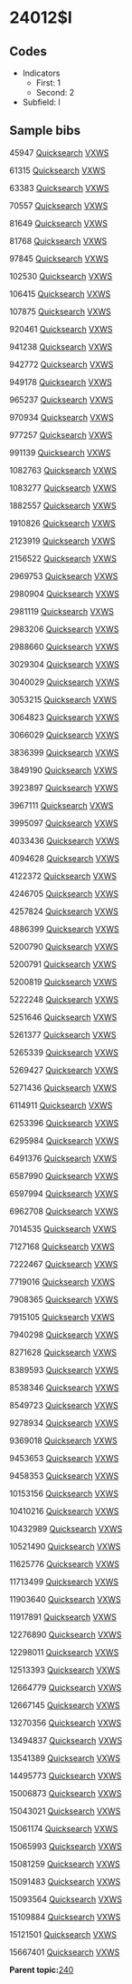 # 24012$l

## Codes

-   Indicators
    -   First: 1
    -   Second: 2
-   Subfield: l

## Sample bibs

45947 [Quicksearch](https://search.library.yale.edu/catalog/45947) [VXWS](http://prodorbis.library.yale.edu:7014/vxws/GetHoldingsService?bibId=45947)

61315 [Quicksearch](https://search.library.yale.edu/catalog/61315) [VXWS](http://prodorbis.library.yale.edu:7014/vxws/GetHoldingsService?bibId=61315)

63383 [Quicksearch](https://search.library.yale.edu/catalog/63383) [VXWS](http://prodorbis.library.yale.edu:7014/vxws/GetHoldingsService?bibId=63383)

70557 [Quicksearch](https://search.library.yale.edu/catalog/70557) [VXWS](http://prodorbis.library.yale.edu:7014/vxws/GetHoldingsService?bibId=70557)

81649 [Quicksearch](https://search.library.yale.edu/catalog/81649) [VXWS](http://prodorbis.library.yale.edu:7014/vxws/GetHoldingsService?bibId=81649)

81768 [Quicksearch](https://search.library.yale.edu/catalog/81768) [VXWS](http://prodorbis.library.yale.edu:7014/vxws/GetHoldingsService?bibId=81768)

97845 [Quicksearch](https://search.library.yale.edu/catalog/97845) [VXWS](http://prodorbis.library.yale.edu:7014/vxws/GetHoldingsService?bibId=97845)

102530 [Quicksearch](https://search.library.yale.edu/catalog/102530) [VXWS](http://prodorbis.library.yale.edu:7014/vxws/GetHoldingsService?bibId=102530)

106415 [Quicksearch](https://search.library.yale.edu/catalog/106415) [VXWS](http://prodorbis.library.yale.edu:7014/vxws/GetHoldingsService?bibId=106415)

107875 [Quicksearch](https://search.library.yale.edu/catalog/107875) [VXWS](http://prodorbis.library.yale.edu:7014/vxws/GetHoldingsService?bibId=107875)

920461 [Quicksearch](https://search.library.yale.edu/catalog/920461) [VXWS](http://prodorbis.library.yale.edu:7014/vxws/GetHoldingsService?bibId=920461)

941238 [Quicksearch](https://search.library.yale.edu/catalog/941238) [VXWS](http://prodorbis.library.yale.edu:7014/vxws/GetHoldingsService?bibId=941238)

942772 [Quicksearch](https://search.library.yale.edu/catalog/942772) [VXWS](http://prodorbis.library.yale.edu:7014/vxws/GetHoldingsService?bibId=942772)

949178 [Quicksearch](https://search.library.yale.edu/catalog/949178) [VXWS](http://prodorbis.library.yale.edu:7014/vxws/GetHoldingsService?bibId=949178)

965237 [Quicksearch](https://search.library.yale.edu/catalog/965237) [VXWS](http://prodorbis.library.yale.edu:7014/vxws/GetHoldingsService?bibId=965237)

970934 [Quicksearch](https://search.library.yale.edu/catalog/970934) [VXWS](http://prodorbis.library.yale.edu:7014/vxws/GetHoldingsService?bibId=970934)

977257 [Quicksearch](https://search.library.yale.edu/catalog/977257) [VXWS](http://prodorbis.library.yale.edu:7014/vxws/GetHoldingsService?bibId=977257)

991139 [Quicksearch](https://search.library.yale.edu/catalog/991139) [VXWS](http://prodorbis.library.yale.edu:7014/vxws/GetHoldingsService?bibId=991139)

1082763 [Quicksearch](https://search.library.yale.edu/catalog/1082763) [VXWS](http://prodorbis.library.yale.edu:7014/vxws/GetHoldingsService?bibId=1082763)

1083277 [Quicksearch](https://search.library.yale.edu/catalog/1083277) [VXWS](http://prodorbis.library.yale.edu:7014/vxws/GetHoldingsService?bibId=1083277)

1882557 [Quicksearch](https://search.library.yale.edu/catalog/1882557) [VXWS](http://prodorbis.library.yale.edu:7014/vxws/GetHoldingsService?bibId=1882557)

1910826 [Quicksearch](https://search.library.yale.edu/catalog/1910826) [VXWS](http://prodorbis.library.yale.edu:7014/vxws/GetHoldingsService?bibId=1910826)

2123919 [Quicksearch](https://search.library.yale.edu/catalog/2123919) [VXWS](http://prodorbis.library.yale.edu:7014/vxws/GetHoldingsService?bibId=2123919)

2156522 [Quicksearch](https://search.library.yale.edu/catalog/2156522) [VXWS](http://prodorbis.library.yale.edu:7014/vxws/GetHoldingsService?bibId=2156522)

2969753 [Quicksearch](https://search.library.yale.edu/catalog/2969753) [VXWS](http://prodorbis.library.yale.edu:7014/vxws/GetHoldingsService?bibId=2969753)

2980904 [Quicksearch](https://search.library.yale.edu/catalog/2980904) [VXWS](http://prodorbis.library.yale.edu:7014/vxws/GetHoldingsService?bibId=2980904)

2981119 [Quicksearch](https://search.library.yale.edu/catalog/2981119) [VXWS](http://prodorbis.library.yale.edu:7014/vxws/GetHoldingsService?bibId=2981119)

2983206 [Quicksearch](https://search.library.yale.edu/catalog/2983206) [VXWS](http://prodorbis.library.yale.edu:7014/vxws/GetHoldingsService?bibId=2983206)

2988660 [Quicksearch](https://search.library.yale.edu/catalog/2988660) [VXWS](http://prodorbis.library.yale.edu:7014/vxws/GetHoldingsService?bibId=2988660)

3029304 [Quicksearch](https://search.library.yale.edu/catalog/3029304) [VXWS](http://prodorbis.library.yale.edu:7014/vxws/GetHoldingsService?bibId=3029304)

3040029 [Quicksearch](https://search.library.yale.edu/catalog/3040029) [VXWS](http://prodorbis.library.yale.edu:7014/vxws/GetHoldingsService?bibId=3040029)

3053215 [Quicksearch](https://search.library.yale.edu/catalog/3053215) [VXWS](http://prodorbis.library.yale.edu:7014/vxws/GetHoldingsService?bibId=3053215)

3064823 [Quicksearch](https://search.library.yale.edu/catalog/3064823) [VXWS](http://prodorbis.library.yale.edu:7014/vxws/GetHoldingsService?bibId=3064823)

3066029 [Quicksearch](https://search.library.yale.edu/catalog/3066029) [VXWS](http://prodorbis.library.yale.edu:7014/vxws/GetHoldingsService?bibId=3066029)

3836399 [Quicksearch](https://search.library.yale.edu/catalog/3836399) [VXWS](http://prodorbis.library.yale.edu:7014/vxws/GetHoldingsService?bibId=3836399)

3849190 [Quicksearch](https://search.library.yale.edu/catalog/3849190) [VXWS](http://prodorbis.library.yale.edu:7014/vxws/GetHoldingsService?bibId=3849190)

3923897 [Quicksearch](https://search.library.yale.edu/catalog/3923897) [VXWS](http://prodorbis.library.yale.edu:7014/vxws/GetHoldingsService?bibId=3923897)

3967111 [Quicksearch](https://search.library.yale.edu/catalog/3967111) [VXWS](http://prodorbis.library.yale.edu:7014/vxws/GetHoldingsService?bibId=3967111)

3995097 [Quicksearch](https://search.library.yale.edu/catalog/3995097) [VXWS](http://prodorbis.library.yale.edu:7014/vxws/GetHoldingsService?bibId=3995097)

4033436 [Quicksearch](https://search.library.yale.edu/catalog/4033436) [VXWS](http://prodorbis.library.yale.edu:7014/vxws/GetHoldingsService?bibId=4033436)

4094628 [Quicksearch](https://search.library.yale.edu/catalog/4094628) [VXWS](http://prodorbis.library.yale.edu:7014/vxws/GetHoldingsService?bibId=4094628)

4122372 [Quicksearch](https://search.library.yale.edu/catalog/4122372) [VXWS](http://prodorbis.library.yale.edu:7014/vxws/GetHoldingsService?bibId=4122372)

4246705 [Quicksearch](https://search.library.yale.edu/catalog/4246705) [VXWS](http://prodorbis.library.yale.edu:7014/vxws/GetHoldingsService?bibId=4246705)

4257824 [Quicksearch](https://search.library.yale.edu/catalog/4257824) [VXWS](http://prodorbis.library.yale.edu:7014/vxws/GetHoldingsService?bibId=4257824)

4886399 [Quicksearch](https://search.library.yale.edu/catalog/4886399) [VXWS](http://prodorbis.library.yale.edu:7014/vxws/GetHoldingsService?bibId=4886399)

5200790 [Quicksearch](https://search.library.yale.edu/catalog/5200790) [VXWS](http://prodorbis.library.yale.edu:7014/vxws/GetHoldingsService?bibId=5200790)

5200791 [Quicksearch](https://search.library.yale.edu/catalog/5200791) [VXWS](http://prodorbis.library.yale.edu:7014/vxws/GetHoldingsService?bibId=5200791)

5200819 [Quicksearch](https://search.library.yale.edu/catalog/5200819) [VXWS](http://prodorbis.library.yale.edu:7014/vxws/GetHoldingsService?bibId=5200819)

5222248 [Quicksearch](https://search.library.yale.edu/catalog/5222248) [VXWS](http://prodorbis.library.yale.edu:7014/vxws/GetHoldingsService?bibId=5222248)

5251646 [Quicksearch](https://search.library.yale.edu/catalog/5251646) [VXWS](http://prodorbis.library.yale.edu:7014/vxws/GetHoldingsService?bibId=5251646)

5261377 [Quicksearch](https://search.library.yale.edu/catalog/5261377) [VXWS](http://prodorbis.library.yale.edu:7014/vxws/GetHoldingsService?bibId=5261377)

5265339 [Quicksearch](https://search.library.yale.edu/catalog/5265339) [VXWS](http://prodorbis.library.yale.edu:7014/vxws/GetHoldingsService?bibId=5265339)

5269427 [Quicksearch](https://search.library.yale.edu/catalog/5269427) [VXWS](http://prodorbis.library.yale.edu:7014/vxws/GetHoldingsService?bibId=5269427)

5271436 [Quicksearch](https://search.library.yale.edu/catalog/5271436) [VXWS](http://prodorbis.library.yale.edu:7014/vxws/GetHoldingsService?bibId=5271436)

6114911 [Quicksearch](https://search.library.yale.edu/catalog/6114911) [VXWS](http://prodorbis.library.yale.edu:7014/vxws/GetHoldingsService?bibId=6114911)

6253396 [Quicksearch](https://search.library.yale.edu/catalog/6253396) [VXWS](http://prodorbis.library.yale.edu:7014/vxws/GetHoldingsService?bibId=6253396)

6295984 [Quicksearch](https://search.library.yale.edu/catalog/6295984) [VXWS](http://prodorbis.library.yale.edu:7014/vxws/GetHoldingsService?bibId=6295984)

6491376 [Quicksearch](https://search.library.yale.edu/catalog/6491376) [VXWS](http://prodorbis.library.yale.edu:7014/vxws/GetHoldingsService?bibId=6491376)

6587990 [Quicksearch](https://search.library.yale.edu/catalog/6587990) [VXWS](http://prodorbis.library.yale.edu:7014/vxws/GetHoldingsService?bibId=6587990)

6597994 [Quicksearch](https://search.library.yale.edu/catalog/6597994) [VXWS](http://prodorbis.library.yale.edu:7014/vxws/GetHoldingsService?bibId=6597994)

6962708 [Quicksearch](https://search.library.yale.edu/catalog/6962708) [VXWS](http://prodorbis.library.yale.edu:7014/vxws/GetHoldingsService?bibId=6962708)

7014535 [Quicksearch](https://search.library.yale.edu/catalog/7014535) [VXWS](http://prodorbis.library.yale.edu:7014/vxws/GetHoldingsService?bibId=7014535)

7127168 [Quicksearch](https://search.library.yale.edu/catalog/7127168) [VXWS](http://prodorbis.library.yale.edu:7014/vxws/GetHoldingsService?bibId=7127168)

7222467 [Quicksearch](https://search.library.yale.edu/catalog/7222467) [VXWS](http://prodorbis.library.yale.edu:7014/vxws/GetHoldingsService?bibId=7222467)

7719016 [Quicksearch](https://search.library.yale.edu/catalog/7719016) [VXWS](http://prodorbis.library.yale.edu:7014/vxws/GetHoldingsService?bibId=7719016)

7908365 [Quicksearch](https://search.library.yale.edu/catalog/7908365) [VXWS](http://prodorbis.library.yale.edu:7014/vxws/GetHoldingsService?bibId=7908365)

7915105 [Quicksearch](https://search.library.yale.edu/catalog/7915105) [VXWS](http://prodorbis.library.yale.edu:7014/vxws/GetHoldingsService?bibId=7915105)

7940298 [Quicksearch](https://search.library.yale.edu/catalog/7940298) [VXWS](http://prodorbis.library.yale.edu:7014/vxws/GetHoldingsService?bibId=7940298)

8271628 [Quicksearch](https://search.library.yale.edu/catalog/8271628) [VXWS](http://prodorbis.library.yale.edu:7014/vxws/GetHoldingsService?bibId=8271628)

8389593 [Quicksearch](https://search.library.yale.edu/catalog/8389593) [VXWS](http://prodorbis.library.yale.edu:7014/vxws/GetHoldingsService?bibId=8389593)

8538346 [Quicksearch](https://search.library.yale.edu/catalog/8538346) [VXWS](http://prodorbis.library.yale.edu:7014/vxws/GetHoldingsService?bibId=8538346)

8549723 [Quicksearch](https://search.library.yale.edu/catalog/8549723) [VXWS](http://prodorbis.library.yale.edu:7014/vxws/GetHoldingsService?bibId=8549723)

9278934 [Quicksearch](https://search.library.yale.edu/catalog/9278934) [VXWS](http://prodorbis.library.yale.edu:7014/vxws/GetHoldingsService?bibId=9278934)

9369018 [Quicksearch](https://search.library.yale.edu/catalog/9369018) [VXWS](http://prodorbis.library.yale.edu:7014/vxws/GetHoldingsService?bibId=9369018)

9453653 [Quicksearch](https://search.library.yale.edu/catalog/9453653) [VXWS](http://prodorbis.library.yale.edu:7014/vxws/GetHoldingsService?bibId=9453653)

9458353 [Quicksearch](https://search.library.yale.edu/catalog/9458353) [VXWS](http://prodorbis.library.yale.edu:7014/vxws/GetHoldingsService?bibId=9458353)

10153156 [Quicksearch](https://search.library.yale.edu/catalog/10153156) [VXWS](http://prodorbis.library.yale.edu:7014/vxws/GetHoldingsService?bibId=10153156)

10410216 [Quicksearch](https://search.library.yale.edu/catalog/10410216) [VXWS](http://prodorbis.library.yale.edu:7014/vxws/GetHoldingsService?bibId=10410216)

10432989 [Quicksearch](https://search.library.yale.edu/catalog/10432989) [VXWS](http://prodorbis.library.yale.edu:7014/vxws/GetHoldingsService?bibId=10432989)

10521490 [Quicksearch](https://search.library.yale.edu/catalog/10521490) [VXWS](http://prodorbis.library.yale.edu:7014/vxws/GetHoldingsService?bibId=10521490)

11625776 [Quicksearch](https://search.library.yale.edu/catalog/11625776) [VXWS](http://prodorbis.library.yale.edu:7014/vxws/GetHoldingsService?bibId=11625776)

11713499 [Quicksearch](https://search.library.yale.edu/catalog/11713499) [VXWS](http://prodorbis.library.yale.edu:7014/vxws/GetHoldingsService?bibId=11713499)

11903640 [Quicksearch](https://search.library.yale.edu/catalog/11903640) [VXWS](http://prodorbis.library.yale.edu:7014/vxws/GetHoldingsService?bibId=11903640)

11917891 [Quicksearch](https://search.library.yale.edu/catalog/11917891) [VXWS](http://prodorbis.library.yale.edu:7014/vxws/GetHoldingsService?bibId=11917891)

12276890 [Quicksearch](https://search.library.yale.edu/catalog/12276890) [VXWS](http://prodorbis.library.yale.edu:7014/vxws/GetHoldingsService?bibId=12276890)

12298011 [Quicksearch](https://search.library.yale.edu/catalog/12298011) [VXWS](http://prodorbis.library.yale.edu:7014/vxws/GetHoldingsService?bibId=12298011)

12513393 [Quicksearch](https://search.library.yale.edu/catalog/12513393) [VXWS](http://prodorbis.library.yale.edu:7014/vxws/GetHoldingsService?bibId=12513393)

12664779 [Quicksearch](https://search.library.yale.edu/catalog/12664779) [VXWS](http://prodorbis.library.yale.edu:7014/vxws/GetHoldingsService?bibId=12664779)

12667145 [Quicksearch](https://search.library.yale.edu/catalog/12667145) [VXWS](http://prodorbis.library.yale.edu:7014/vxws/GetHoldingsService?bibId=12667145)

13270356 [Quicksearch](https://search.library.yale.edu/catalog/13270356) [VXWS](http://prodorbis.library.yale.edu:7014/vxws/GetHoldingsService?bibId=13270356)

13494837 [Quicksearch](https://search.library.yale.edu/catalog/13494837) [VXWS](http://prodorbis.library.yale.edu:7014/vxws/GetHoldingsService?bibId=13494837)

13541389 [Quicksearch](https://search.library.yale.edu/catalog/13541389) [VXWS](http://prodorbis.library.yale.edu:7014/vxws/GetHoldingsService?bibId=13541389)

14495773 [Quicksearch](https://search.library.yale.edu/catalog/14495773) [VXWS](http://prodorbis.library.yale.edu:7014/vxws/GetHoldingsService?bibId=14495773)

15006873 [Quicksearch](https://search.library.yale.edu/catalog/15006873) [VXWS](http://prodorbis.library.yale.edu:7014/vxws/GetHoldingsService?bibId=15006873)

15043021 [Quicksearch](https://search.library.yale.edu/catalog/15043021) [VXWS](http://prodorbis.library.yale.edu:7014/vxws/GetHoldingsService?bibId=15043021)

15061174 [Quicksearch](https://search.library.yale.edu/catalog/15061174) [VXWS](http://prodorbis.library.yale.edu:7014/vxws/GetHoldingsService?bibId=15061174)

15065993 [Quicksearch](https://search.library.yale.edu/catalog/15065993) [VXWS](http://prodorbis.library.yale.edu:7014/vxws/GetHoldingsService?bibId=15065993)

15081259 [Quicksearch](https://search.library.yale.edu/catalog/15081259) [VXWS](http://prodorbis.library.yale.edu:7014/vxws/GetHoldingsService?bibId=15081259)

15091483 [Quicksearch](https://search.library.yale.edu/catalog/15091483) [VXWS](http://prodorbis.library.yale.edu:7014/vxws/GetHoldingsService?bibId=15091483)

15093564 [Quicksearch](https://search.library.yale.edu/catalog/15093564) [VXWS](http://prodorbis.library.yale.edu:7014/vxws/GetHoldingsService?bibId=15093564)

15109884 [Quicksearch](https://search.library.yale.edu/catalog/15109884) [VXWS](http://prodorbis.library.yale.edu:7014/vxws/GetHoldingsService?bibId=15109884)

15121501 [Quicksearch](https://search.library.yale.edu/catalog/15121501) [VXWS](http://prodorbis.library.yale.edu:7014/vxws/GetHoldingsService?bibId=15121501)

15667401 [Quicksearch](https://search.library.yale.edu/catalog/15667401) [VXWS](http://prodorbis.library.yale.edu:7014/vxws/GetHoldingsService?bibId=15667401)

**Parent topic:**[240](../../tags/240/240.md)

